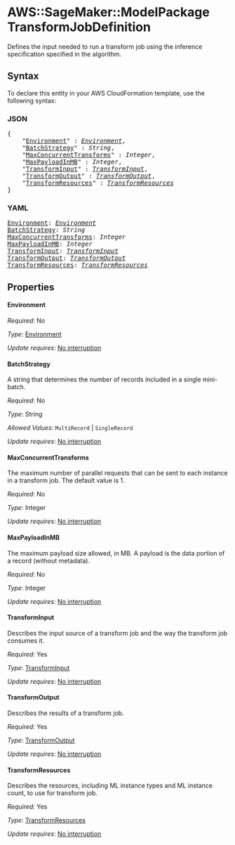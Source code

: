 # AWS::SageMaker::ModelPackage TransformJobDefinition

Defines the input needed to run a transform job using the inference specification specified in the algorithm.

## Syntax

To declare this entity in your AWS CloudFormation template, use the following syntax:

### JSON

<pre>
{
    "<a href="#environment" title="Environment">Environment</a>" : <i><a href="modelpackagecontainerdefinition-environment.md">Environment</a></i>,
    "<a href="#batchstrategy" title="BatchStrategy">BatchStrategy</a>" : <i>String</i>,
    "<a href="#maxconcurrenttransforms" title="MaxConcurrentTransforms">MaxConcurrentTransforms</a>" : <i>Integer</i>,
    "<a href="#maxpayloadinmb" title="MaxPayloadInMB">MaxPayloadInMB</a>" : <i>Integer</i>,
    "<a href="#transforminput" title="TransformInput">TransformInput</a>" : <i><a href="transforminput.md">TransformInput</a></i>,
    "<a href="#transformoutput" title="TransformOutput">TransformOutput</a>" : <i><a href="transformoutput.md">TransformOutput</a></i>,
    "<a href="#transformresources" title="TransformResources">TransformResources</a>" : <i><a href="transformresources.md">TransformResources</a></i>
}
</pre>

### YAML

<pre>
<a href="#environment" title="Environment">Environment</a>: <i><a href="modelpackagecontainerdefinition-environment.md">Environment</a></i>
<a href="#batchstrategy" title="BatchStrategy">BatchStrategy</a>: <i>String</i>
<a href="#maxconcurrenttransforms" title="MaxConcurrentTransforms">MaxConcurrentTransforms</a>: <i>Integer</i>
<a href="#maxpayloadinmb" title="MaxPayloadInMB">MaxPayloadInMB</a>: <i>Integer</i>
<a href="#transforminput" title="TransformInput">TransformInput</a>: <i><a href="transforminput.md">TransformInput</a></i>
<a href="#transformoutput" title="TransformOutput">TransformOutput</a>: <i><a href="transformoutput.md">TransformOutput</a></i>
<a href="#transformresources" title="TransformResources">TransformResources</a>: <i><a href="transformresources.md">TransformResources</a></i>
</pre>

## Properties

#### Environment

_Required_: No

_Type_: <a href="modelpackagecontainerdefinition-environment.md">Environment</a>

_Update requires_: [No interruption](https://docs.aws.amazon.com/AWSCloudFormation/latest/UserGuide/using-cfn-updating-stacks-update-behaviors.html#update-no-interrupt)

#### BatchStrategy

A string that determines the number of records included in a single mini-batch.

_Required_: No

_Type_: String

_Allowed Values_: <code>MultiRecord</code> | <code>SingleRecord</code>

_Update requires_: [No interruption](https://docs.aws.amazon.com/AWSCloudFormation/latest/UserGuide/using-cfn-updating-stacks-update-behaviors.html#update-no-interrupt)

#### MaxConcurrentTransforms

The maximum number of parallel requests that can be sent to each instance in a transform job. The default value is 1.

_Required_: No

_Type_: Integer

_Update requires_: [No interruption](https://docs.aws.amazon.com/AWSCloudFormation/latest/UserGuide/using-cfn-updating-stacks-update-behaviors.html#update-no-interrupt)

#### MaxPayloadInMB

The maximum payload size allowed, in MB. A payload is the data portion of a record (without metadata).

_Required_: No

_Type_: Integer

_Update requires_: [No interruption](https://docs.aws.amazon.com/AWSCloudFormation/latest/UserGuide/using-cfn-updating-stacks-update-behaviors.html#update-no-interrupt)

#### TransformInput

Describes the input source of a transform job and the way the transform job consumes it.

_Required_: Yes

_Type_: <a href="transforminput.md">TransformInput</a>

_Update requires_: [No interruption](https://docs.aws.amazon.com/AWSCloudFormation/latest/UserGuide/using-cfn-updating-stacks-update-behaviors.html#update-no-interrupt)

#### TransformOutput

Describes the results of a transform job.

_Required_: Yes

_Type_: <a href="transformoutput.md">TransformOutput</a>

_Update requires_: [No interruption](https://docs.aws.amazon.com/AWSCloudFormation/latest/UserGuide/using-cfn-updating-stacks-update-behaviors.html#update-no-interrupt)

#### TransformResources

Describes the resources, including ML instance types and ML instance count, to use for transform job.

_Required_: Yes

_Type_: <a href="transformresources.md">TransformResources</a>

_Update requires_: [No interruption](https://docs.aws.amazon.com/AWSCloudFormation/latest/UserGuide/using-cfn-updating-stacks-update-behaviors.html#update-no-interrupt)

